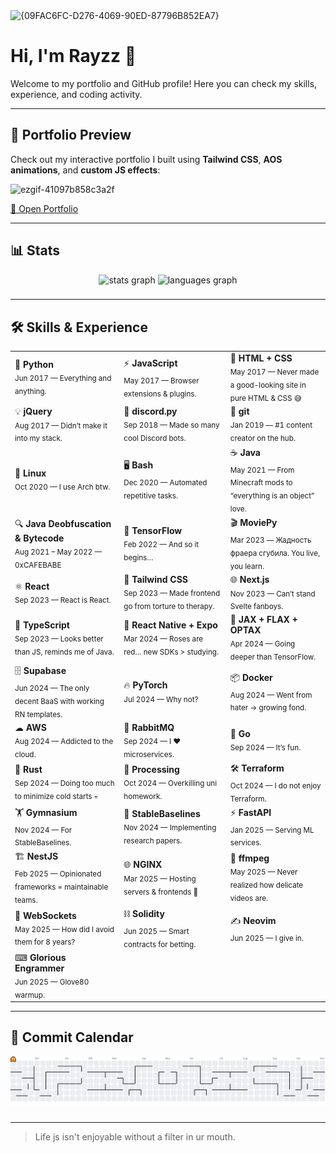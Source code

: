 <img width="1920" height="751" alt="{09FAC6FC-D276-4069-90ED-87796B852EA7}" src="https://github.com/user-attachments/assets/a6ee0ec4-fb61-477e-bdf8-9346d0cfc515" />



# Hi, I'm Rayzz 👋

Welcome to my portfolio and GitHub profile! Here you can check my skills, experience, and coding activity.  

---

## 🌌 Portfolio Preview
Check out my interactive portfolio I built using **Tailwind CSS**, **AOS animations**, and **custom JS effects**:

![ezgif-41097b858c3a2f](https://github.com/user-attachments/assets/3261c091-2c7d-4bd0-997f-b949e8607c53)




[🔗 Open Portfolio](https://www.rayzz.dev)

---

## 📊 Stats
<div align="center">
  <img src="https://github-readme-stats.vercel.app/api?username=Luzisrepo&hide_title=false&hide_rank=false&show_icons=true&include_all_commits=true&count_private=true&disable_animations=false&theme=dracula&locale=en&hide_border=false&order=1" height="150" alt="stats graph"  />
  <img src="https://github-readme-stats.vercel.app/api/top-langs?username=Luzisrepo&locale=en&hide_title=false&layout=compact&card_width=320&langs_count=5&theme=dracula&hide_border=false&order=2" height="150" alt="languages graph"  />
</div>

###

---

## 🛠 Skills & Experience
<table>
<tr>
<td>🐍 <b>Python</b><br><sub>Jun 2017 — Everything and anything.</sub></td>
<td>⚡ <b>JavaScript</b><br><sub>May 2017 — Browser extensions & plugins.</sub></td>
<td>🎨 <b>HTML + CSS</b><br><sub>May 2017 — Never made a good-looking site in pure HTML & CSS 😅</sub></td>
</tr>
<tr>
<td>💡 <b>jQuery</b><br><sub>Aug 2017 — Didn’t make it into my stack.</sub></td>
<td>🤖 <b>discord.py</b><br><sub>Sep 2018 — Made so many cool Discord bots.</sub></td>
<td>🌱 <b>git</b><br><sub>Jan 2019 — #1 content creator on the hub.</sub></td>
</tr>
<tr>
<td>🐧 <b>Linux</b><br><sub>Oct 2020 — I use Arch btw.</sub></td>
<td>🖥 <b>Bash</b><br><sub>Dec 2020 — Automated repetitive tasks.</sub></td>
<td>☕ <b>Java</b><br><sub>May 2021 — From Minecraft mods to “everything is an object” love.</sub></td>
</tr>
<tr>
<td>🔍 <b>Java Deobfuscation & Bytecode</b><br><sub>Aug 2021 – May 2022 — 0xCAFEBABE</sub></td>
<td>🧠 <b>TensorFlow</b><br><sub>Feb 2022 — And so it begins…</sub></td>
<td>🎬 <b>MoviePy</b><br><sub>Mar 2023 — Жадность фраера сгубила. You live, you learn.</sub></td>
</tr>
<tr>
<td>⚛ <b>React</b><br><sub>Sep 2023 — React is React.</sub></td>
<td>🎨 <b>Tailwind CSS</b><br><sub>Sep 2023 — Made frontend go from torture to therapy.</sub></td>
<td>🌐 <b>Next.js</b><br><sub>Nov 2023 — Can’t stand Svelte fanboys.</sub></td>
</tr>
<tr>
<td>📜 <b>TypeScript</b><br><sub>Sep 2023 — Looks better than JS, reminds me of Java.</sub></td>
<td>📱 <b>React Native + Expo</b><br><sub>Mar 2024 — Roses are red… new SDKs > studying.</sub></td>
<td>🔬 <b>JAX + FLAX + OPTAX</b><br><sub>Apr 2024 — Going deeper than TensorFlow.</sub></td>
</tr>
<tr>
<td>🗄 <b>Supabase</b><br><sub>Jun 2024 — The only decent BaaS with working RN templates.</sub></td>
<td>🔥 <b>PyTorch</b><br><sub>Jul 2024 — Why not?</sub></td>
<td>📦 <b>Docker</b><br><sub>Aug 2024 — Went from hater → growing fond.</sub></td>
</tr>
<tr>
<td>☁ <b>AWS</b><br><sub>Aug 2024 — Addicted to the cloud.</sub></td>
<td>📨 <b>RabbitMQ</b><br><sub>Sep 2024 — I ❤️ microservices.</sub></td>
<td>🐹 <b>Go</b><br><sub>Sep 2024 — It’s fun.</sub></td>
</tr>
<tr>
<td>🦀 <b>Rust</b><br><sub>Sep 2024 — Doing too much to minimize cold starts 💀</sub></td>
<td>🎨 <b>Processing</b><br><sub>Oct 2024 — Overkilling uni homework.</sub></td>
<td>🛠 <b>Terraform</b><br><sub>Oct 2024 — I do not enjoy Terraform.</sub></td>
</tr>
<tr>
<td>🏋 <b>Gymnasium</b><br><sub>Nov 2024 — For StableBaselines.</sub></td>
<td>🤖 <b>StableBaselines</b><br><sub>Nov 2024 — Implementing research papers.</sub></td>
<td>⚡ <b>FastAPI</b><br><sub>Jan 2025 — Serving ML services.</sub></td>
</tr>
<tr>
<td>🏗 <b>NestJS</b><br><sub>Feb 2025 — Opinionated frameworks = maintainable teams.</sub></td>
<td>🌐 <b>NGINX</b><br><sub>Mar 2025 — Hosting servers & frontends 🫡</sub></td>
<td>🎥 <b>ffmpeg</b><br><sub>May 2025 — Never realized how delicate videos are.</sub></td>
</tr>
<tr>
<td>🔌 <b>WebSockets</b><br><sub>May 2025 — How did I avoid them for 8 years?</sub></td>
<td>⛓ <b>Solidity</b><br><sub>Jun 2025 — Smart contracts for betting.</sub></td>
<td>✍ <b>Neovim</b><br><sub>Jun 2025 — I give in.</sub></td>
</tr>
<tr>
<td>⌨ <b>Glorious Engrammer</b><br><sub>Jun 2025 — Glove80 warmup.</sub></td>
<td></td>
<td></td>
</tr>
</table>

---

## 📅 Commit Calendar
<picture>
  <source media="(prefers-color-scheme: dark)" srcset="https://raw.githubusercontent.com/Luzisrepo/Luzisrepo/output/pacman-contribution-graph-dark.svg">
  <source media="(prefers-color-scheme: light)" srcset="https://raw.githubusercontent.com/Luzisrepo/Luzisrepo/output/pacman-contribution-graph.svg">
  <img alt="pacman contribution graph" src="https://raw.githubusercontent.com/Luzisrepo/Luzisrepo/output/pacman-contribution-graph.svg">
</picture>

###

---

> Life js isn't enjoyable without a filter in ur mouth. 
